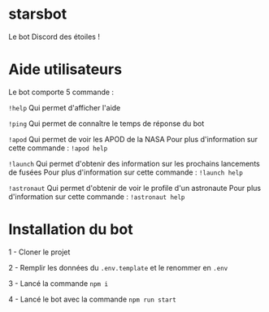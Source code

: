 # starsbot
Le bot Discord des étoiles !

# Aide utilisateurs
Le bot comporte 5 commande :

`!help` Qui permet d'afficher l'aide

`!ping` Qui permet de connaître le temps de réponse du bot

`!apod` Qui permet de voir les APOD de la NASA
Pour plus d'information sur cette commande : `!apod help`

`!launch` Qui permet d'obtenir des information sur les prochains lancements de fusées
Pour plus d'information sur cette commande : `!launch help`

`!astronaut` Qui permet d'obtenir de voir le profile d'un astronaute
Pour plus d'information sur cette commande : `!astronaut help`

# Installation du bot
1 - Cloner le projet

2 - Remplir les données du `.env.template` et le renommer en `.env`

3 - Lancé la commande `npm i`

4 - Lancé le bot avec la commande `npm run start`

